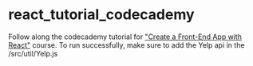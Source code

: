 # react_tutorial_codecademy
Follow along the codecademy tutorial for ["Create a Front-End App with React"](https://www.codecademy.com/learn/paths/build-web-apps-with-react) course.
To run successfully, make sure to add the Yelp api in the /src/util/Yelp.js
